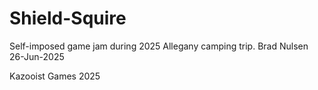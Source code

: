 # Shield-Squire

Self-imposed game jam during 2025 Allegany camping trip.
Brad Nulsen 26-Jun-2025

Kazooist Games 2025
